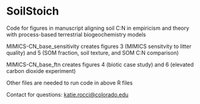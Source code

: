 # SoilStoich
Code for figures in manuscript aligning soil C:N in empiricism and theory with process-based terrestrial biogeochemistry models

MIMICS-CN_base_sensitivity creates figures 3 (MIMICS sensitvity to litter quality) and 5 (SOM fraction, soil texture, and SOM C:N comparison)

MIMICS-CN_base_ftn creates figures 4 (biotic case study) and 6 (elevated carbon dioxide experiment)

Other files are needed to run code in above R files

Contact for questions: katie.rocci@colorado.edu

